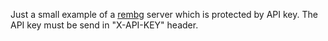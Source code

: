 Just a small example of a [rembg](https://github.com/danielgatis/rembg) server which is protected by API key. The API key must be send in "X-API-KEY" header.